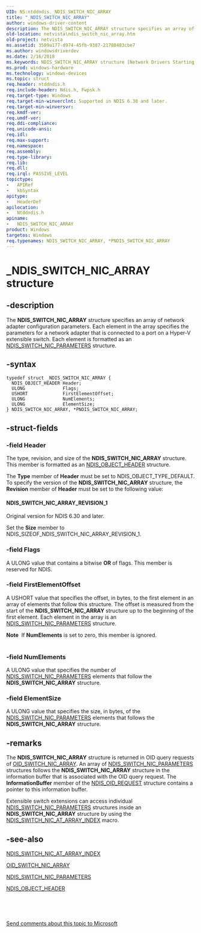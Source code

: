 ```yaml
---
UID: NS:ntddndis._NDIS_SWITCH_NIC_ARRAY
title: "_NDIS_SWITCH_NIC_ARRAY"
author: windows-driver-content
description: The NDIS_SWITCH_NIC_ARRAY structure specifies an array of network adapter configuration parameters.
old-location: netvista\ndis_switch_nic_array.htm
old-project: netvista
ms.assetid: 3509a177-d974-45fb-9387-21780483cbe7
ms.author: windowsdriverdev
ms.date: 2/16/2018
ms.keywords: NDIS_SWITCH_NIC_ARRAY structure [Network Drivers Starting with Windows Vista], netvista.ndis_switch_nic_array, NDIS_SWITCH_NIC_ARRAY, PNDIS_SWITCH_NIC_ARRAY structure pointer [Network Drivers Starting with Windows Vista], _NDIS_SWITCH_NIC_ARRAY, *PNDIS_SWITCH_NIC_ARRAY, ntddndis/PNDIS_SWITCH_NIC_ARRAY, ntddndis/NDIS_SWITCH_NIC_ARRAY, PNDIS_SWITCH_NIC_ARRAY
ms.prod: windows-hardware
ms.technology: windows-devices
ms.topic: struct
req.header: ntddndis.h
req.include-header: Ndis.h, Fwpsk.h
req.target-type: Windows
req.target-min-winverclnt: Supported in NDIS 6.30 and later.
req.target-min-winversvr: 
req.kmdf-ver: 
req.umdf-ver: 
req.ddi-compliance: 
req.unicode-ansi: 
req.idl: 
req.max-support: 
req.namespace: 
req.assembly: 
req.type-library: 
req.lib: 
req.dll: 
req.irql: PASSIVE_LEVEL
topictype:
-	APIRef
-	kbSyntax
apitype:
-	HeaderDef
apilocation:
-	Ntddndis.h
apiname:
-	NDIS_SWITCH_NIC_ARRAY
product: Windows
targetos: Windows
req.typenames: NDIS_SWITCH_NIC_ARRAY, *PNDIS_SWITCH_NIC_ARRAY
---
```


# _NDIS_SWITCH_NIC_ARRAY structure


## -description



The <b>NDIS_SWITCH_NIC_ARRAY</b> structure specifies an array of  network adapter configuration parameters. Each element in the array specifies the parameters for a  network adapter that is connected to a port on a Hyper-V extensible switch. Each element is formatted as an <a href="..\ntddndis\ns-ntddndis-_ndis_switch_nic_parameters.md">NDIS_SWITCH_NIC_PARAMETERS</a> structure.




## -syntax


````
typedef struct _NDIS_SWITCH_NIC_ARRAY {
  NDIS_OBJECT_HEADER Header;
  ULONG              Flags;
  USHORT             FirstElementOffset;
  ULONG              NumElements;
  ULONG              ElementSize;
} NDIS_SWITCH_NIC_ARRAY, *PNDIS_SWITCH_NIC_ARRAY;
````


## -struct-fields




### -field Header

The type, revision, and size of the <b>NDIS_SWITCH_NIC_ARRAY</b> structure. This member is formatted as an <a href="..\ntddndis\ns-ntddndis-_ndis_object_header.md">NDIS_OBJECT_HEADER</a> structure.

The <b>Type</b> member of <b>Header</b> must be set to NDIS_OBJECT_TYPE_DEFAULT. To specify the version of the <b>NDIS_SWITCH_NIC_ARRAY</b> structure, the <b>Revision</b> member of <b>Header</b> must be set to the following value: 





#### NDIS_SWITCH_NIC_ARRAY_REVISION_1

Original version for NDIS 6.30 and later.

Set the <b>Size</b> member to NDIS_SIZEOF_NDIS_SWITCH_NIC_ARRAY_REVISION_1.


### -field Flags

A ULONG value that contains a bitwise <b>OR</b> of flags. This member is reserved for NDIS.




### -field FirstElementOffset

A USHORT value that specifies the offset, in bytes, to the first element in an array of elements that follow this structure. The offset is measured from the start of the <b>NDIS_SWITCH_NIC_ARRAY</b> structure up to the beginning of the first element. Each element in the array is an <a href="..\ntddndis\ns-ntddndis-_ndis_switch_nic_parameters.md">NDIS_SWITCH_NIC_PARAMETERS</a> structure.



<div class="alert"><b>Note</b>  If <b>NumElements</b> is set to zero, this member is ignored.  </div>
<div> </div>

### -field NumElements

A ULONG value that specifies the number of <a href="..\ntddndis\ns-ntddndis-_ndis_switch_nic_parameters.md">NDIS_SWITCH_NIC_PARAMETERS</a> elements that follow the <b>NDIS_SWITCH_NIC_ARRAY</b> structure. 


### -field ElementSize

A ULONG value that specifies the size, in bytes, of the <a href="..\ntddndis\ns-ntddndis-_ndis_switch_nic_parameters.md">NDIS_SWITCH_NIC_PARAMETERS</a> elements that follows the <b>NDIS_SWITCH_NIC_ARRAY</b> structure. 


## -remarks



The <b>NDIS_SWITCH_NIC_ARRAY</b> structure is returned in OID query requests of <a href="https://msdn.microsoft.com/library/windows/hardware/hh598261">OID_SWITCH_NIC_ARRAY</a>. An array of <a href="..\ntddndis\ns-ntddndis-_ndis_switch_nic_parameters.md">NDIS_SWITCH_NIC_PARAMETERS</a> structures follows the <b>NDIS_SWITCH_NIC_ARRAY</b> structure in the information buffer that is associated with the OID query request. The <b>InformationBuffer</b> member of the <a href="..\ndis\ns-ndis-_ndis_oid_request.md">NDIS_OID_REQUEST</a> structure contains a pointer to this information buffer.

Extensible switch extensions can access individual <a href="..\ntddndis\ns-ntddndis-_ndis_switch_nic_parameters.md">NDIS_SWITCH_NIC_PARAMETERS</a> structures inside an <b>NDIS_SWITCH_NIC_ARRAY</b> structure by using the <a href="https://msdn.microsoft.com/library/windows/hardware/hh598213">NDIS_SWITCH_NIC_AT_ARRAY_INDEX</a> macro.




## -see-also

<a href="https://msdn.microsoft.com/library/windows/hardware/hh598213">NDIS_SWITCH_NIC_AT_ARRAY_INDEX</a>



<a href="https://msdn.microsoft.com/library/windows/hardware/hh598261">OID_SWITCH_NIC_ARRAY</a>



<a href="..\ntddndis\ns-ntddndis-_ndis_switch_nic_parameters.md">NDIS_SWITCH_NIC_PARAMETERS</a>



<a href="..\ntddndis\ns-ntddndis-_ndis_object_header.md">NDIS_OBJECT_HEADER</a>



<b></b>



 

 

<a href="mailto:wsddocfb@microsoft.com?subject=Documentation%20feedback [netvista\netvista]:%20NDIS_SWITCH_NIC_ARRAY structure%20 RELEASE:%20(2/16/2018)&amp;body=%0A%0APRIVACY STATEMENT%0A%0AWe use your feedback to improve the documentation. We don't use your email address for any other purpose, and we'll remove your email address from our system after the issue that you're reporting is fixed. While we're working to fix this issue, we might send you an email message to ask for more info. Later, we might also send you an email message to let you know that we've addressed your feedback.%0A%0AFor more info about Microsoft's privacy policy, see http://privacy.microsoft.com/en-us/default.aspx." title="Send comments about this topic to Microsoft">Send comments about this topic to Microsoft</a>


